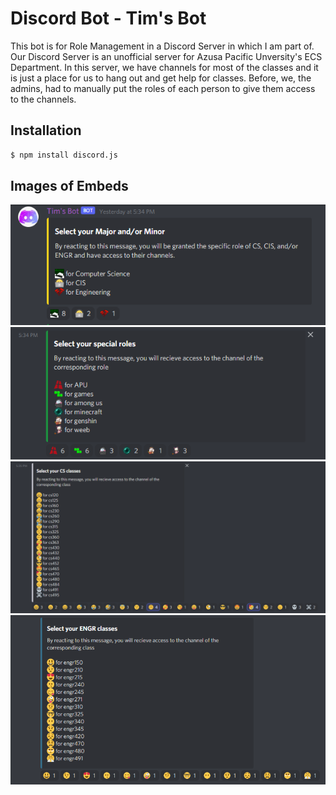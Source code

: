 # Discord Bot - Tim's Bot

This bot is for Role Management in a Discord Server in which I am part of. Our Discord Server is an unofficial server for Azusa Pacific Unversity's ECS Department.
In this server, we have channels for most of the classes and it is just a place for us to hang out and get help for classes. Before, we, the admins, had to manually 
put the roles of each person to give them access to the channels.

## Installation
```bash
$ npm install discord.js
```

## Images of Embeds
![Major Role Reactions](images/Major_Role_Reaction.PNG)
![Misc Role Reactions](images/Misc_Role_Reaction.PNG)
![CS Class Role Reaction](images/CS_Class_Role_Reaction.PNG)
![ENGR_Class_Role_Reaction](images/ENGR_Class_Role_Reaction.PNG)
